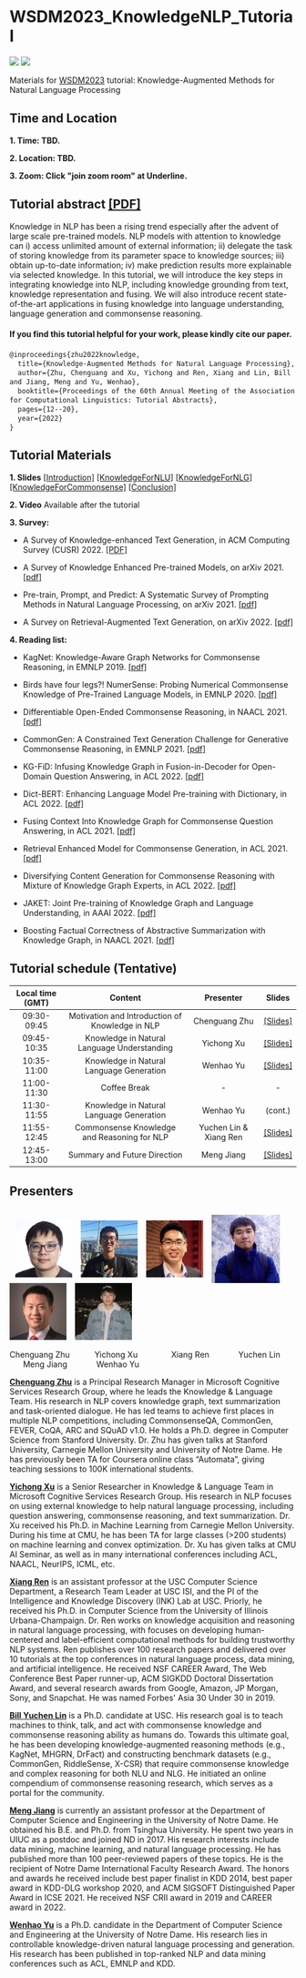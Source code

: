 # WSDM2023_KnowledgeNLP_Tutorial

![](https://img.shields.io/badge/Status-building-brightgreen) ![](https://img.shields.io/badge/PRs-Welcome-red) 

Materials for [WSDM2023](https://www.wsdm-conference.org/2023/) tutorial: Knowledge-Augmented Methods for Natural Language Processing

## Time and Location

**1. Time: TBD.** 

**2. Location: TBD.**

**3. Zoom: Click "join zoom room" at Underline.**

## Tutorial abstract [\[PDF\]](/files/knowledge_tutorial.pdf)
Knowledge in NLP has been a rising trend especially after the advent of large scale pre-trained models. NLP models with attention to knowledge can i) access unlimited amount of external information; ii) delegate the task of storing knowledge from its parameter space to knowledge sources; iii) obtain up-to-date information; iv) make prediction results more explainable via selected knowledge. In this tutorial, we will introduce the key steps in integrating knowledge into NLP, including knowledge grounding from text, knowledge representation and fusing. We will also introduce recent state-of-the-art applications in fusing knowledge into language understanding, language generation and commonsense reasoning.

#### If you find this tutorial helpful for your work, please kindly cite our paper.

```
@inproceedings{zhu2022knowledge,
  title={Knowledge-Augmented Methods for Natural Language Processing},
  author={Zhu, Chenguang and Xu, Yichong and Ren, Xiang and Lin, Bill and Jiang, Meng and Yu, Wenhao},
  booktitle={Proceedings of the 60th Annual Meeting of the Association for Computational Linguistics: Tutorial Abstracts},
  pages={12--20},
  year={2022}
}
```

## Tutorial Materials

**1. Slides** [\[Introduction\]](/files/PART1_Introduction.pdf) [\[KnowledgeForNLU\]](/files/PART2_Knowledge_NLU.pdf) [\[KnowledgeForNLG\]](/files/PART3_Knowledge_NLG.pdf) [\[KnowledgeForCommonsense\]](/files/PART4_Knowledge_CR.pdf) [\[Conclusion\]](/files/PART5_Conclusion.pdf)

**2. Video** Available after the tutorial

**3. Survey:** 

- A Survey of Knowledge-enhanced Text Generation, in ACM Computing Survey (CUSR) 2022. [\[PDF\]](https://arxiv.org/abs/2010.04389)

- A Survey of Knowledge Enhanced Pre-trained Models, on arXiv 2021. [\[pdf\]](https://arxiv.org/pdf/2110.00269.pdf)

- Pre-train, Prompt, and Predict: A Systematic Survey of Prompting Methods in Natural Language Processing, on arXiv 2021. [\[pdf\]](https://arxiv.org/pdf/2107.13586.pdf)

- A Survey on Retrieval-Augmented Text Generation, on arXiv 2022. [\[pdf\]](https://arxiv.org/pdf/2202.01110.pdf)

**4. Reading list:**

- KagNet: Knowledge-Aware Graph Networks for Commonsense Reasoning, in EMNLP 2019. [\[pdf\]](https://aclanthology.org/D19-1282)

- Birds have four legs?! NumerSense: Probing Numerical Commonsense Knowledge of Pre-Trained Language Models, in EMNLP 2020. [\[pdf\]](https://aclanthology.org/2020.emnlp-main.557)

- Differentiable Open-Ended Commonsense Reasoning, in NAACL 2021. [\[pdf\]](https://aclanthology.org/2021.naacl-main.366)

- CommonGen: A Constrained Text Generation Challenge for Generative Commonsense Reasoning, in EMNLP 2021. [\[pdf\]](https://aclanthology.org/2020.findings-emnlp.165/)
  
- KG-FiD: Infusing Knowledge Graph in Fusion-in-Decoder for Open-Domain Question Answering, in ACL 2022. [\[pdf\]](https://arxiv.org/abs/2110.04330)

- Dict-BERT: Enhancing Language Model Pre-training with Dictionary, in ACL 2022. [\[pdf\]](https://arxiv.org/abs/2110.06490)

- Fusing Context Into Knowledge Graph for Commonsense Question Answering, in ACL 2021. [\[pdf\]](https://arxiv.org/abs/2012.04808)

- Retrieval Enhanced Model for Commonsense Generation, in ACL 2021. [\[pdf\]](https://arxiv.org/abs/2105.11174)

- Diversifying Content Generation for Commonsense Reasoning with Mixture of Knowledge Graph Experts, in ACL 2022. [\[pdf\]](https://www.microsoft.com/en-us/research/uploads/prod/2022/03/ACL_2022_DGR_Camera.pdf)

- JAKET: Joint Pre-training of Knowledge Graph and Language Understanding, in AAAI 2022. [\[pdf\]](https://arxiv.org/abs/2010.00796)

- Boosting Factual Correctness of Abstractive Summarization with Knowledge Graph, in NAACL 2021. [\[pdf\]](https://arxiv.org/abs/2003.08612)


## Tutorial schedule (Tentative)

| Local time (GMT) | Content | Presenter | Slides |
| :---: | :---: | :---: | :---: |
| 09:30-09:45 | Motivation and Introduction of Knowledge in NLP | Chenguang Zhu | [\[Slides\]](/files/PART1_Introduction.pdf) |
| 09:45-10:35 | Knowledge in Natural Language Understanding  | Yichong Xu | [\[Slides\]](/files/PART2_Knowledge_NLU.pdf) |
| 10:35-11:00 | Knowledge in Natural Language Generation | Wenhao Yu | [\[Slides\]](/files/PART3_Knowledge_NLG.pdf) |
| 11:00-11:30 | Coffee Break  | - | - |
| 11:30-11:55 | Knowledge in Natural Language Generation | Wenhao Yu | (cont.) |
| 11:55-12:45 | Commonsense Knowledge and Reasoning for NLP | Yuchen Lin & Xiang Ren | [\[Slides\]](/files/PART4_Knowledge_CR.pdf) |
| 12:45-13:00 | Summary and Future Direction | Meng Jiang | [\[Slides\]](/files/PART5_Conclusion.pdf) |

## Presenters

## &nbsp; <img src="imgs/Chenguang.jpg" width="100" align=center> &nbsp; <img src="imgs/Yichong.jpg" width="100" align=center> &nbsp;  <img src="imgs/Xiang.jpg" width="100" align=center> &nbsp; <img src="imgs/Yuchen.jpg" width="120" align=center> &nbsp; <img src="imgs/Meng.jpg" width="100" align=center> &nbsp; <img src="imgs/Wenhao.jpg" width="100" align=center> 

Chenguang Zhu &nbsp; &nbsp; &nbsp; &nbsp; &nbsp; Yichong Xu &nbsp; &nbsp; &nbsp; &nbsp; &nbsp; &nbsp; &nbsp; Xiang Ren &nbsp; &nbsp; &nbsp; &nbsp; &nbsp; &nbsp; Yuchen Lin &nbsp; &nbsp; &nbsp; &nbsp; &nbsp; &nbsp; Meng Jiang &nbsp; &nbsp; &nbsp; &nbsp; &nbsp; &nbsp; Wenhao Yu

**[Chenguang Zhu](https://www.microsoft.com/en-us/research/people/chezhu/)** is a Principal Research Manager in Microsoft Cognitive Services Research Group, where he leads the Knowledge & Language Team. His research in NLP covers knowledge graph, text summarization and task-oriented dialogue. He has led teams to achieve first places in multiple NLP competitions, including CommonsenseQA, CommonGen, FEVER, CoQA, ARC and SQuAD v1.0. He holds a Ph.D. degree in Computer Science from Stanford University. Dr. Zhu has given talks at Stanford University, Carnegie Mellon University and University of Notre Dame. He has previously been TA for Coursera online class “Automata”, giving teaching sessions to 100K international students. 

**[Yichong Xu](https://www.microsoft.com/en-us/research/people/yicxu/)** is a Senior Researcher in Knowledge \& Language Team in Microsoft Cognitive Services Research Group. His research in NLP focuses on using external knowledge to help natural language processing, including question answering, commonsense reasoning, and text summarization. Dr. Xu received his Ph.D. in Machine Learning from Carnegie Mellon University. During his time at CMU, he has been TA for large classes (>200 students) on machine learning and convex optimization. Dr. Xu has given talks at CMU AI Seminar, as well as in many international conferences including ACL, NAACL, NeurIPS, ICML, etc.

**[Xiang Ren](https://shanzhenren.github.io/)** is an assistant professor at the USC Computer Science Department, a Research Team Leader at USC ISI, and the PI of the Intelligence and Knowledge Discovery (INK) Lab at USC. Priorly, he received his Ph.D. in Computer Science from the University of Illinois Urbana-Champaign. Dr. Ren works on knowledge acquisition and reasoning in natural language processing, with focuses on developing human-centered and label-efficient computational methods for building trustworthy NLP systems. Ren publishes over 100 research papers and delivered over 10 tutorials at the top conferences in natural language process, data mining, and artificial intelligence. He received NSF CAREER Award, The Web Conference Best Paper runner-up, ACM SIGKDD Doctoral Dissertation Award, and several research awards from Google, Amazon, JP Morgan, Sony, and Snapchat. He was named Forbes' Asia 30 Under 30 in 2019.

**[Bill Yuchen Lin](https://yuchenlin.xyz/)** is a Ph.D. candidate at USC. His research goal is to teach machines to think, talk, and act with commonsense knowledge and commonsense reasoning ability as humans do. Towards this ultimate goal, he has been developing knowledge-augmented reasoning methods (e.g., KagNet, MHGRN, DrFact) and constructing benchmark datasets (e.g., CommonGen, RiddleSense, X-CSR) that require commonsense knowledge and complex reasoning for both NLU and NLG. He initiated an online compendium of commonsense reasoning  research, which serves as a portal for the community. 

**[Meng Jiang](http://www.meng-jiang.com/)** is currently an assistant professor at the Department of Computer Science and Engineering in the University of Notre Dame. He obtained his B.E. and Ph.D. from Tsinghua University. He spent two years in UIUC as a postdoc and joined ND in 2017. His research interests include data mining, machine learning, and natural language processing. He has published more than 100 peer-reviewed papers of these topics. He is the recipient of Notre Dame International Faculty Research Award. The honors and awards he received include best paper finalist in KDD 2014, best paper award in KDD-DLG workshop 2020, and ACM SIGSOFT Distinguished Paper Award in ICSE 2021. He received NSF CRII award in 2019 and CAREER award in 2022.

**[Wenhao Yu](https://wyu97.github.io/)** is a Ph.D. candidate in the Department of Computer Science and Engineering at the University of Notre Dame. His research lies in controllable knowledge-driven natural language processing and generation. His research has been published in top-ranked NLP and data mining conferences such as ACL, EMNLP and KDD.

